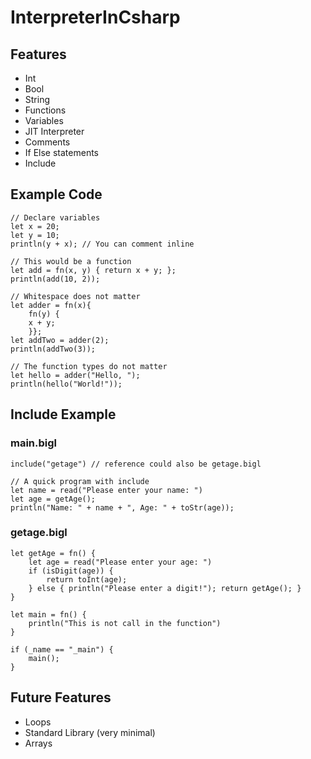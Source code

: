 # InterpreterInCsharp

## Features

- Int
- Bool
- String
- Functions
- Variables
- JIT Interpreter
- Comments
- If Else statements
- Include

## Example Code

``` bigl
// Declare variables
let x = 20;
let y = 10;
println(y + x); // You can comment inline

// This would be a function
let add = fn(x, y) { return x + y; };
println(add(10, 2));

// Whitespace does not matter
let adder = fn(x){
    fn(y) {
    x + y;
    }};
let addTwo = adder(2);
println(addTwo(3));

// The function types do not matter
let hello = adder("Hello, ");
println(hello("World!"));
```

## Include Example

### main.bigl

``` bigl
include("getage") // reference could also be getage.bigl

// A quick program with include
let name = read("Please enter your name: ")
let age = getAge();
println("Name: " + name + ", Age: " + toStr(age));
```

### getage.bigl

``` bigl
let getAge = fn() {
    let age = read("Please enter your age: ")
    if (isDigit(age)) {
        return toInt(age);
    } else { println("Please enter a digit!"); return getAge(); }
}

let main = fn() {
    println("This is not call in the function")
}

if (_name == "_main") {
    main();
}
```

## Future Features

- Loops
- Standard Library (very minimal)
- Arrays
